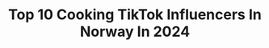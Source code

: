 ---
title: Top 10 Cooking TikTok Influencers In Norway In 2024
description: >-
  Find top cooking TikTok influencers in Norway in 2024. Most popular hashtags: #fyp #foryou #foryoupage #norway.
platform: TikTok
hits: 11
text_top: See the top-rated TikTok influencers on inBeat.
text_bottom: Our search engine has 11 TikTok influencers like this in Norway for you to connect with.
profiles:
  - username: "carmenroutine"
    fullname: >-
      𝗖𝗮𝗿𝗺𝗲𝗻
    bio: >-
      Grwm | routines | lifestyle - 28k <3 - Small business👇
    location: "Norway"
    followers: 28400
    engagement: 3432
    commentsToLikes: 0.459543
    id: ckb93c91nk65c0j234rspd3s6
    verified: false
    hashtags: "#fyp, #viral, #pinterest, #maincharacterchallenge"
  - username: "draesthetics"
    fullname: >-
      NotUrAverageDoc
    bio: >-
      Doctor - ♐️ - Norway
    location: "Norway"
    followers: 29300
    engagement: 456
    commentsToLikes: 0.058893
    id: ckbffdk51a1aa0j23hsdvrrmj
    verified: false
    hashtags: "#fyp, #foryou, #update, #afghan"
  - username: "christinahestmark"
    fullname: >-
      christina hestmark
    bio: >-
      19y/o🇳🇴 You like watching people embarrass themselves? I GOT YOU😍👀✨💥🌈☀️
    location: "Norway"
    followers: 2856
    engagement: 437
    commentsToLikes: 0.026335
    id: ckbax30qini8s0j23h56e5rsq
    verified: false
    hashtags: "#fyp, #couples, #wee, #simp"
  - username: "baby5lack"
    fullname: >-
      Baby Bl∆ck ☥
    bio: >-
      BABY BL∆CK ☥ Lightskin mixed race🇺🇸🇸🇱 20 something♐️ ⛩ 🌍Bay Area/LA📍Norway
    location: "Norway"
    followers: 9028
    engagement: 435
    commentsToLikes: 0.056862
    id: ck9gmuop6u2px0j78n0qsr4xs
    verified: false
    hashtags: "#oslo, #4u, #foryoupage, #xmas"
  - username: "mathildetellefsen"
    fullname: >-
      ChefMattis
    bio: >-
      Welcome to the happy place☁️ norway • 24 • veggie Insta: mathildetellefsen
    location: "Norway"
    followers: 31800
    engagement: 888
    commentsToLikes: 0.020993
    id: ckcjbgglw8xxk0j23fiziml4p
    verified: false
    hashtags: "#coldbrew, #fyp, #hack, #vanilla"
  - username: "malinspettersen"
    fullname: >-
      Malin Pettersen
    bio: >-
      Just another basic bitch
    location: "Norway"
    followers: 11300
    engagement: 473
    commentsToLikes: 0.008873
    id: cka0k7iysleo20i785eolanz3
    verified: false
    hashtags: "#foryoupage, #norway, #tiktoknorway, #fashion"
  - username: "ingeborglw"
    fullname: >-
      ingeborglw
    bio: >-
      IG👆🏼 Kontakt/samarbeid: booking@ingeborgwalther.com SJEKK UT MIN YOUTUBE⬇️
    location: "Norway"
    followers: 28200
    engagement: 846
    commentsToLikes: 0.030670
    id: ckammxqwa2icf0i781898rqyg
    verified: false
    hashtags: "#foryoupage, #foryou, #foryourpage, #tiktoknorge"
  - username: "anthonyddiaz"
    fullname: >-
      Anthony Diaz 
    bio: >-
      Dancer | Entertainer 🕺🏻💥 Follow me on IG 💌: Anthonydiaz.booking@gmail.com
    location: "Norway"
    followers: 56200
    engagement: 801
    commentsToLikes: 0.030049
    id: ckai74853yshu0i78ycrvki4g
    verified: false
    hashtags: "#zyxcba, #norge, #oslo, #foryourpage"
  - username: "hansnt"
    fullname: >-
      Hans N Tranberg
    bio: >-
      🇺🇲NYC 🇬🇧 LDN 🇳🇴 KRS 🇯🇵 TYO A looking glass into my world and work 🌍✈️💫
    location: "Norway"
    followers: 9255
    engagement: 753
    commentsToLikes: 0.009742
    id: ckdhl6k51zqv20j23z7zqg4p8
    verified: false
    hashtags: "#fyp, #nyfw, #jeremyscott, #supermodel"
  - username: "simabeka"
    fullname: >-
      simabeka
    bio: >-
      Be kind, spread love,🥰 Everyone is there own kinde of perfect💎 🇧🇻Fønixklan❤
    location: "Norway"
    followers: 11300
    engagement: 1703
    commentsToLikes: 0.238407
    id: ckbfg9539b6do0j23t5b72p7r
    verified: false
    hashtags: "#justforfun, #fyp, #scandifam, #duet"
---